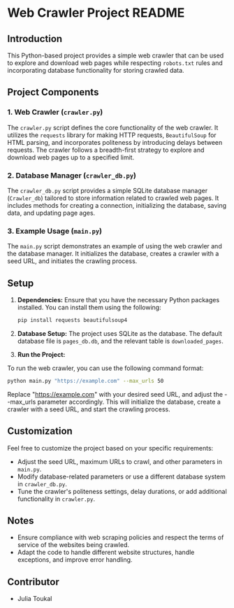 # Web Crawler Project README

## Introduction

This Python-based project provides a simple web crawler that can be used to explore and download web pages while respecting `robots.txt` rules and incorporating database functionality for storing crawled data.

## Project Components

### 1. Web Crawler (`crawler.py`)

The `crawler.py` script defines the core functionality of the web crawler. It utilizes the `requests` library for making HTTP requests, `BeautifulSoup` for HTML parsing, and incorporates politeness by introducing delays between requests. The crawler follows a breadth-first strategy to explore and download web pages up to a specified limit.

### 2. Database Manager (`crawler_db.py`)

The `crawler_db.py` script provides a simple SQLite database manager (`Crawler_db`) tailored to store information related to crawled web pages. It includes methods for creating a connection, initializing the database, saving data, and updating page ages.

### 3. Example Usage (`main.py`)

The `main.py` script demonstrates an example of using the web crawler and the database manager. It initializes the database, creates a crawler with a seed URL, and initiates the crawling process.

## Setup

1. **Dependencies:** Ensure that you have the necessary Python packages installed. You can install them using the following:

   ```bash
   pip install requests beautifulsoup4
   ```

2. **Database Setup:** The project uses SQLite as the database. The default database file is `pages_db.db`, and the relevant table is `downloaded_pages`.

3. **Run the Project:**

To run the web crawler, you can use the following command format:

```bash
python main.py "https://example.com" --max_urls 50
```

Replace "https://example.com" with your desired seed URL, and adjust the --max_urls parameter accordingly. This will initialize the database, create a crawler with a seed URL, and start the crawling process.

## Customization

Feel free to customize the project based on your specific requirements:

- Adjust the seed URL, maximum URLs to crawl, and other parameters in `main.py`.
- Modify database-related parameters or use a different database system in `crawler_db.py`.
- Tune the crawler's politeness settings, delay durations, or add additional functionality in `crawler.py`.

## Notes

- Ensure compliance with web scraping policies and respect the terms of service of the websites being crawled.
- Adapt the code to handle different website structures, handle exceptions, and improve error handling.

## Contributor

- Julia Toukal
